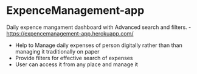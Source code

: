 # ExpenceManagement-app
Daily expence mangament dashboard with Advanced search and filters.  - https://expencemanagement-app.herokuapp.com/

- Help to Manage daily expenses of person digitally rather than
than managing it traditionally on paper
- Provide filters for effective search of expenses
- User can access it from any place and manage it